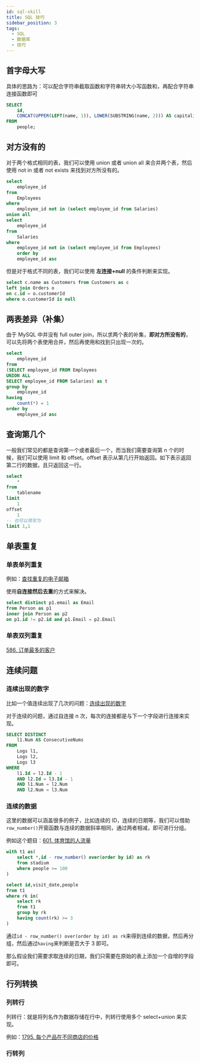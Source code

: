 ```yaml
---
id: sql-skill
title: SQL 技巧
sidebar_position: 3
tags:
  - SQL
  - 数据库
  - 技巧
---
```


## 首字母大写

具体的思路为：可以配合字符串截取函数和字符串转大小写函数和，再配合字符串连接函数即可

```sql
SELECT
    id,
    CONCAT(UPPER(LEFT(name, 1)), LOWER(SUBSTRING(name, 2))) AS capitalized_name
FROM
    people;

```

## 对方没有的

对于两个格式相同的表，我们可以使用 union 或者 union all 来合并两个表，然后使用 not in 或者 not exists 来找到对方所没有的。

```sql {4-6} showLineNumbers
select
    employee_id
from
    Employees
where
    employee_id not in (select employee_id from Salaries)
union all
select
    employee_id
from
    Salaries
where
    employee_id not in (select employee_id from Employees)
    order by
    employee_id asc
```

但是对于格式不同的表，我们可以使用 **左连接+null** 的条件判断来实现。

```sql {2,4}
select c.name as Customers from Customers as c
left join Orders o
on c.id = o.customerId
where o.customerId is null
```

## 两表差异（补集）

由于 MySQL 中并没有 full outer join，所以求两个表的补集，**即对方所没有的**，可以先将两个表使用合并，然后再使用和找到只出现一次的。

```sql {4-6} showLineNumbers
select
    employee_id
from
(SELECT employee_id FROM Employees
UNION ALL
SELECT employee_id FROM Salaries) as t
group by
    employee_id
having
    count(*) = 1
order by
    employee_id asc
```

## 查询第几个

一般我们常见的都是查询第一个或者最后一个，而当我们需要查询第 n 个的时候，我们可以使用 limit 和 offset。offset 表示从第几行开始返回。如下表示返回第二行的数据，且只返回这一行。

```sql
select
	*
from
	tablename
limit
	1
offset
	1
-- 也可以简写为
limit 1,1
```

## 单表重复

### 单表单列重复

例如：[查找重复的电子邮箱](./exercises/duplicate-emails/#思考)

使用**自连接然后去重**的方式来解决。

```sql
select distinct p1.email as Email
from Person as p1
inner join Person as p2
on p1.id != p2.id and p1.Email = p2.Email
```

### 单表双列重复

[586. 订单最多的客户](https://leetcode.cn/problems/customer-placing-the-largest-number-of-orders/description/)

## 连续问题

### 连续出现的数字

比如一个值连续出现了几次的问题：[连续出现的数字](./exercises/consecutive-numbers.md/#思考)

对于连续的问题，通过自连接 n 次，每次的连接都是与下一个字段进行连接来实现。

```sql
SELECT DISTINCT
    l1.Num AS ConsecutiveNums
FROM
    Logs l1,
    Logs l2,
    Logs l3
WHERE
    l1.Id = l2.Id - 1
    AND l2.Id = l3.Id - 1
    AND l1.Num = l2.Num
    AND l2.Num = l3.Num
```

### 连续的数据

这里的数据可以涵盖很多的例子，比如连续的 ID，连续的日期等，我们可以借助`row_number()`开窗函数与连续的数据斜率相同，通过两者相减，即可进行分组。

例如这个题目：[601. 体育馆的人流量](https://leetcode.cn/problems/human-traffic-of-stadium/description/)

```sql
with t1 as(
    select *,id - row_number() over(order by id) as rk
    from stadium
    where people >= 100
)

select id,visit_date,people
from t1
where rk in(
    select rk
    from t1
    group by rk
    having count(rk) >= 3
)
```

通过`id - row_number() over(order by id) as rk`来得到连续的数据，然后再分组，然后通过`having`来判断是否大于 3 即可。

那么假设我们需要求取连续的日期，我们只需要在原始的表上添加一个自增的字段即可。

## 行列转换

### 列转行

列转行：就是将列名作为数据存储在行中，列转行使用多个 select+union 来实现。

例如：[1795. 每个产品在不同商店的价格](./exercises/rearrange-products-table)

### 行转列
